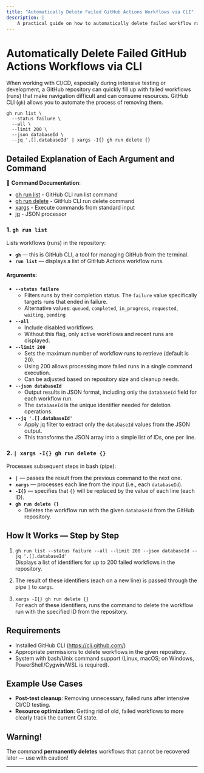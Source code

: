 ```yaml
---
title: "Automatically Delete Failed GitHub Actions Workflows via CLI"
description: |
    A practical guide on how to automatically delete failed workflow runs in a GitHub repository using GitHub CLI with xargs and jq.
---
```


# Automatically Delete Failed GitHub Actions Workflows via CLI

When working with CI/CD, especially during intensive testing or development, a GitHub repository can quickly fill up with failed workflows (runs) that make navigation difficult and can consume resources. GitHub CLI (`gh`) allows you to automate the process of removing them.

```shell
gh run list \
  --status failure \
  --all \
  --limit 200 \
  --json databaseId \
  --jq '.[].databaseId' | xargs -I{} gh run delete {}
```

## Detailed Explanation of Each Argument and Command

📖 **Command Documentation**:
- [gh run list](https://cli.github.com/manual/gh_run_list) - GitHub CLI run list command
- [gh run delete](https://cli.github.com/manual/gh_run_delete) - GitHub CLI run delete command
- [xargs](https://man7.org/linux/man-pages/man1/xargs.1.html) - Execute commands from standard input
- [jq](https://jqlang.github.io/jq/manual/) - JSON processor

### 1. `gh run list`

Lists workflows (runs) in the repository:

- **`gh`** — this is GitHub CLI, a tool for managing GitHub from the terminal.
- **`run list`** — displays a list of GitHub Actions workflow runs.

#### Arguments:

- **`--status failure`**
    - Filters runs by their completion status. The `failure` value specifically targets runs that ended in failure.
    - Alternative values: `queued`, `completed`, `in_progress`, `requested`, `waiting`, `pending`
- **`--all`**
    - Include disabled workflows.
    - Without this flag, only active workflows and recent runs are displayed.
- **`--limit 200`**
    - Sets the maximum number of workflow runs to retrieve (default is 20).
    - Using 200 allows processing more failed runs in a single command execution.
    - Can be adjusted based on repository size and cleanup needs.
- **`--json databaseId`**
    - Output results in JSON format, including only the `databaseId` field for each workflow run.
    - The `databaseId` is the unique identifier needed for deletion operations.
- **`--jq '.[].databaseId'`**
    - Apply jq filter to extract only the `databaseId` values from the JSON output.
    - This transforms the JSON array into a simple list of IDs, one per line.

### 2. `| xargs -I{} gh run delete {}`

Processes subsequent steps in bash (pipe):

- **`|`** — passes the result from the previous command to the next one.
- **`xargs`** — processes each line from the input (i.e., each `databaseId`).
- **`-I{}`** — specifies that `{}` will be replaced by the value of each line (each ID).
- **`gh run delete {}`**
    - Deletes the workflow run with the given `databaseId` from the GitHub repository.

## How It Works — Step by Step

1. `gh run list --status failure --all --limit 200 --json databaseId --jq '.[].databaseId'`  
   Displays a list of identifiers for up to 200 failed workflows in the repository.

2. The result of these identifiers (each on a new line) is passed through the pipe `|` to `xargs`.

3. `xargs -I{} gh run delete {}`  
   For each of these identifiers, runs the command to delete the workflow run with the specified ID from the repository.

## Requirements

- Installed GitHub CLI (https://cli.github.com/)
- Appropriate permissions to delete workflows in the given repository.
- System with bash/Unix command support (Linux, macOS; on Windows, PowerShell/Cygwin/WSL is required).

## Example Use Cases

- **Post-test cleanup**: Removing unnecessary, failed runs after intensive CI/CD testing.
- **Resource optimization**: Getting rid of old, failed workflows to more clearly track the current CI state.

## Warning!

The command **permanently deletes** workflows that cannot be recovered later — use with caution!

---


